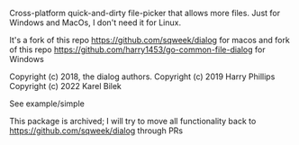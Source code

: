 Cross-platform quick-and-dirty file-picker that allows more files. Just for Windows and MacOs, I don't need it for Linux.

It's a fork of this repo https://github.com/sqweek/dialog for macos and fork of this repo https://github.com/harry1453/go-common-file-dialog for Windows

Copyright (c) 2018, the dialog authors.
Copyright (c) 2019 Harry Phillips
Copyright (c) 2022 Karel Bilek

See example/simple

This package is archived; I will try to move all functionality back to https://github.com/sqweek/dialog through PRs
